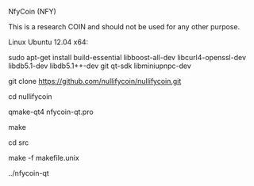 NfyCoin (NFY)

This is a research COIN and should not be used for any other purpose.

Linux Ubuntu 12.04 x64:

sudo apt-get install build-essential libboost-all-dev libcurl4-openssl-dev libdb5.1-dev libdb5.1++-dev git qt-sdk libminiupnpc-dev

git clone https://github.com/nullifycoin/nullifycoin.git

cd nullifycoin

qmake-qt4 nfycoin-qt.pro

make

cd src

make -f makefile.unix

../nfycoin-qt
